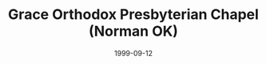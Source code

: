 ---
date: &id001 1999-09-12
end_date: null
location:
  address: 310 N. Findlay Avenue
  city: Norman
  state: OK
minister:
- end: 2003-01-01
  name: William Doerfel
  start: 1999-01-01
  type: Supply Pastor
- end: 2007-01-01
  name: M. Scott Johnson
  start: 2003-01-01
  type: Pastor
- end: null
  name: Todd P. Dole
  start: 2012-01-01
  type: Pastor
ministers:
- William Doerfel
- M. Scott Johnson
- Todd P. Dole
name: Grace Orthodox Presbyterian Chapel
names:
- end: null
  name: Grace Orthodox Presbyterian Chapel
  start: 1999-09-12
origination_date: *id001
raw_data: "OKLAHOMA Norman\nGrace Orthodox Presbyterian Chapel  (September 12, 1999\u2013\
  \ )\n310 N. Findlay Avenue\nSupply: William Doerfel, 1999\u20132003\nPastors: M.\
  \ Scott Johnson, 2003\u20137\nTodd P. Dole, 2012\u2013"
states:
- OK
status:
  active: true
  end_date: null
  reason: null
  received_from: null
  withdrawal_to: null
title: Grace Orthodox Presbyterian Chapel (Norman OK)
year_established:
- 1999

---